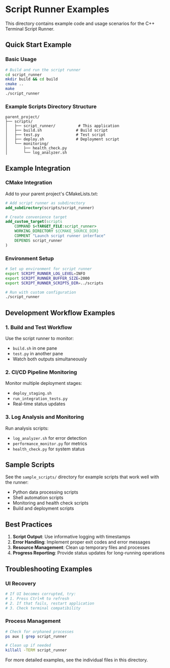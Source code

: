 # Script Runner Examples

This directory contains example code and usage scenarios for the C++ Terminal Script Runner.

## Quick Start Example

### Basic Usage
```bash
# Build and run the script runner
cd script_runner
mkdir build && cd build
cmake ..
make
./script_runner
```

### Example Scripts Directory Structure
```
parent_project/
├── scripts/
│   ├── script_runner/          # This application
│   ├── build.sh               # Build script
│   ├── test.py                # Test script
│   ├── deploy.sh              # Deployment script
│   └── monitoring/
│       ├── health_check.py
│       └── log_analyzer.sh
```

## Example Integration

### CMake Integration
Add to your parent project's CMakeLists.txt:
```cmake
# Add script runner as subdirectory
add_subdirectory(scripts/script_runner)

# Create convenience target
add_custom_target(scripts
    COMMAND $<TARGET_FILE:script_runner>
    WORKING_DIRECTORY ${CMAKE_SOURCE_DIR}
    COMMENT "Launch script runner interface"
    DEPENDS script_runner
)
```

### Environment Setup
```bash
# Set up environment for script runner
export SCRIPT_RUNNER_LOG_LEVEL=INFO
export SCRIPT_RUNNER_BUFFER_SIZE=2000
export SCRIPT_RUNNER_SCRIPTS_DIR=../scripts

# Run with custom configuration
./script_runner
```

## Development Workflow Examples

### 1. Build and Test Workflow
Use the script runner to monitor:
- `build.sh` in one pane
- `test.py` in another pane
- Watch both outputs simultaneously

### 2. CI/CD Pipeline Monitoring
Monitor multiple deployment stages:
- `deploy_staging.sh`
- `run_integration_tests.py`
- Real-time status updates

### 3. Log Analysis and Monitoring
Run analysis scripts:
- `log_analyzer.sh` for error detection
- `performance_monitor.py` for metrics
- `health_check.py` for system status

## Sample Scripts

See the `sample_scripts/` directory for example scripts that work well with the runner:
- Python data processing scripts
- Shell automation scripts
- Monitoring and health check scripts
- Build and deployment scripts

## Best Practices

1. **Script Output**: Use informative logging with timestamps
2. **Error Handling**: Implement proper exit codes and error messages
3. **Resource Management**: Clean up temporary files and processes
4. **Progress Reporting**: Provide status updates for long-running operations

## Troubleshooting Examples

### UI Recovery
```bash
# If UI becomes corrupted, try:
# 1. Press Ctrl+R to refresh
# 2. If that fails, restart application
# 3. Check terminal compatibility
```

### Process Management
```bash
# Check for orphaned processes
ps aux | grep script_runner

# Clean up if needed
killall -TERM script_runner
```

For more detailed examples, see the individual files in this directory.
